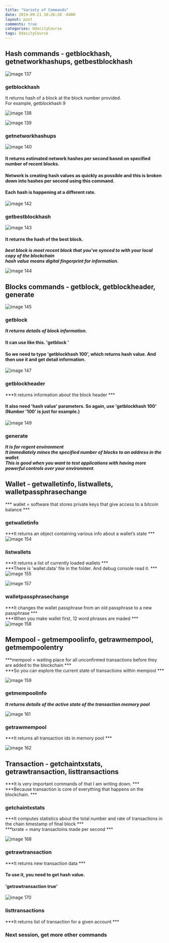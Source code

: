 ```yaml
---
title: "Variety of Commands"
date: 2019-09-21 10:26:28 -0400
layout: post
comments: true
categories: UdacityCourse
tags: UdacityCourse
---
```


## Hash commands - getblockhash, getnetworkhashups, getbestblockhash  
![image 137](https://user-images.githubusercontent.com/31816456/45864646-9d43da00-bdb5-11e8-802f-93e9e286b93a.png)  

### getblockhash  
It returns hash of a block at the block number provided.  
For example, getblockhash 9  

![image 138](https://user-images.githubusercontent.com/31816456/45864679-bf3d5c80-bdb5-11e8-87e2-346ac592dff5.png)  

![image 139](https://user-images.githubusercontent.com/31816456/45864680-bfd5f300-bdb5-11e8-8e4a-fb4ae9ba3be1.png)  

### getnetworkhashups  

![image 140](https://user-images.githubusercontent.com/31816456/45864681-bfd5f300-bdb5-11e8-8993-2b041864e274.png)  

#### It returns estimated network hashes per second based on specified number of recent blocks.  
#### Network is creating hash values as quickly as possible and this is broken down into hashes per second using this command.  
#### Each hash is happening at a different rate.  
![image 142](https://user-images.githubusercontent.com/31816456/45864685-c06e8980-bdb5-11e8-8fb5-e399436522a0.png)  

### getbestblockhash  

![image 143](https://user-images.githubusercontent.com/31816456/45864686-c06e8980-bdb5-11e8-96d3-104da76e9d14.png)  

#### It returns the hash of the best block.
 ***best block is most recent block that you've synced to with your local copy of the blockchain***  
 ***hash value means digital fingerprint for information.***  
 
![image 144](https://user-images.githubusercontent.com/31816456/45864687-c06e8980-bdb5-11e8-8421-e7f4d2a71098.png)  

## Blocks commands - getblock, getblockheader, generate  
![image 145](https://user-images.githubusercontent.com/31816456/45864950-db8dc900-bdb6-11e8-9abc-933dcdf02205.png)  

### getblock  
***It returns details of block information.***  
#### It can use like this. 'getblock <hashvalue>'  
#### So we need to type 'getblockhash 100', which returns hash value. And then use it and get detail information.  

![image 147](https://user-images.githubusercontent.com/31816456/45864945-da5c9c00-bdb6-11e8-9ad8-b87a95ba6dab.png)  

### getblockheader  
***It returns information about the block header ***  
#### It also need 'hash value' parameters. So again, use 'getblockhash 100' (Number '100' is just for example.)  

![image 149](https://user-images.githubusercontent.com/31816456/45864948-daf53280-bdb6-11e8-8525-20ab38794bd8.png)  

### generate  
***It is for regent environment***  
***It immediately mines the specified number of blocks to an address in the wallet***.  
***This is good when you want to test applications with having more powerful controls over your environment***.  

## Wallet - getwalletinfo, listwallets, walletpassphrasechange  
*** wallet = software that stores private keys that give access to a bitcoin balance ***  

### getwalletinfo  
***It returns an object containing various info about a wallet’s state ***  
![image 154](https://user-images.githubusercontent.com/31816456/45865727-640d6900-bdb9-11e8-8053-d5c522a07f17.png)  

### listwallets  
***It returns a list of currently loaded wallets ***  
***There is 'wallet.data' file in the folder. And debug console read it. ***  
![image 155](https://user-images.githubusercontent.com/31816456/45865728-640d6900-bdb9-11e8-803b-b4cc735d568f.png)  

![image 157](https://user-images.githubusercontent.com/31816456/45865731-64a5ff80-bdb9-11e8-804e-0c7efe4bf688.png)  

### walletpassphrasechange  
***It changes the wallet passphrase from an old passphrase to a new passphrase ***  
***When you make wallet first, 12 word phrases are maded ***  
![image 158](https://user-images.githubusercontent.com/31816456/45865732-64a5ff80-bdb9-11e8-8f8f-a3f618d18c25.png)  

## Mempool - getmempoolinfo, getrawmempool, getmempoolentry  

***mempool = waiting place for all unconfirmed transactions before they are added to the blockchain ***  
***So you can explore the current state of transactions within mempool ***  

![image 159](https://user-images.githubusercontent.com/31816456/45865733-64a5ff80-bdb9-11e8-8ae9-2fc6d808d31d.png)  

### getmempoolinfo  
***It returns details of the active state of the transaction memory pool***  

![image 161](https://user-images.githubusercontent.com/31816456/45866225-0da12a00-bdbb-11e8-9d66-1d106ce04776.png)  

### getrawmempool  
***It returns all transaction ids in memory pool ***  

![image 162](https://user-images.githubusercontent.com/31816456/45866226-0e39c080-bdbb-11e8-998e-7c9a9985415a.png)  

## Transaction - getchaintxstats, getrawtransaction, listtransactions  
***It is very important commands of that I am writing down.  ***  
***Because transaction is core of everything that happens on the blockchain. ***  

### getchaintxstats  

***It computes statistics about the total number and rate of transactions in the chain timestamp of final block ***  
***txrate = many transactoins made per second ***  

![image 168](https://user-images.githubusercontent.com/31816456/45866936-24e11700-bdbd-11e8-8645-e2db93509e4c.png)  

### getrawtransaction  

***It returns new transaction data ***  
#### To use it, you need to get hash value.  
#### 'getrawtransaction <hashvalue> true'  

![image 170](https://user-images.githubusercontent.com/31816456/45866938-24e11700-bdbd-11e8-9f5e-669685d43e60.png)  

### listtransactions  

***It returns list of transaction for a given account ***  

### Next session, get more other commands  
